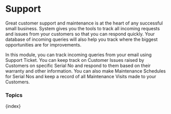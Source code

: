 <!-- add-breadcrumbs -->
# Support

Great customer support and maintenance is at the heart of any successful small
business. System gives you the tools to track all incoming requests and issues
from your customers so that you can respond quickly. Your database of incoming
queries will also help you track where the biggest opportunities are for
improvements.

In this module, you can track incoming queries from your email using Support
Ticket. You can keep track on Customer Issues raised by Customers on specific
Serial No and respond to them based on their warranty and other information.
You can also make Maintenance Schedules for Serial Nos and keep a record of
all Maintenance Visits made to your Customers.

### Topics

{index}
